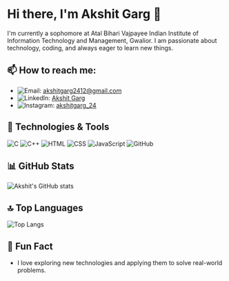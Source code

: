 # Hi there, I'm Akshit Garg 👋

I'm currently a sophomore at Atal Bihari Vajpayee Indian Institute of Information Technology and Management, Gwalior. I am passionate about technology, coding, and always eager to learn new things.

## 📫 How to reach me:
- ![Email](https://skillicons.dev/icons?i=gmail&theme=dark): [akshitgarg2412@gmail.com](mailto:akshitgarg2412@gmail.com)
- ![LinkedIn](https://skillicons.dev/icons?i=linkedin&theme=dark): [Akshit Garg](https://www.linkedin.com/in/akshit-garg24/)
- ![Instagram](https://skillicons.dev/icons?i=instagram&theme=dark): [akshitgarg_24](https://www.instagram.com/akshitgarg_24/)

## 🔧 Technologies & Tools
![C](https://skillicons.dev/icons?i=c&theme=dark)
![C++](https://skillicons.dev/icons?i=cpp&theme=dark)
![HTML](https://skillicons.dev/icons?i=html&theme=dark)
![CSS](https://skillicons.dev/icons?i=css&theme=dark)
![JavaScript](https://skillicons.dev/icons?i=javascript&theme=dark)
![GitHub](https://skillicons.dev/icons?i=github&theme=dark)

## 📊 GitHub Stats
![Akshit's GitHub stats](https://github-readme-stats.vercel.app/api?username=AkshitGarg24&show_icons=true&theme=radical)

## 🔝 Top Languages
![Top Langs](https://github-readme-stats.vercel.app/api/top-langs/?username=AkshitGarg24&layout=compact&theme=radical)

## 🌱 Fun Fact
- I love exploring new technologies and applying them to solve real-world problems.
